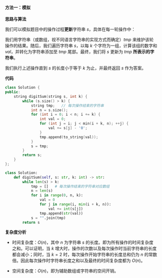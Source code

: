 #### 方法一：模拟

**思路与算法**

我们可以模拟题目中的操作过程**更新**字符串 $s$，具体在每一轮操作中：

我们用字符串（或数组，视不同语言字符串的实现方式而确定）$\textit{tmp}$ 来维护该轮操作的结果。随后，我们遍历字符串 $s$，以每 $k$ 个字符为一组，计算该组的数字和 $\textit{val}$，并转化为字符串添加至 $\textit{tmp}$ 尾部。最终，我们将 $s$ 更新为 $\textit{tmp}$ **所表示的字符串**。

我们执行上述操作直到 $s$ 的长度小于等于 $k$ 为止，并最终返回 $s$ 作为答案。

**代码**

```C++ [sol1-C++]
class Solution {
public:
    string digitSum(string s, int k) {
        while (s.size() > k) {
            string tmp;   // 每次操作结束的字符串
            int n = s.size();
            for (int i = 0; i < n; i += k) {
                int val = 0;
                for (int j = i; j < min(i + k, n); ++j) {
                    val += s[j] - '0';
                }
                tmp.append(to_string(val));
            }
            s = tmp;
        }
        return s;
    }
};
```


```Python [sol1-Python3]
class Solution:
    def digitSum(self, s: str, k: int) -> str:
        while len(s) > k:
            tmp = []   # 每次操作结束的字符串对应数组
            n = len(s)
            for i in range(0, n, k):
                val = 0
                for j in range(i, min(i + k, n)):
                    val += int(s[j])
                tmp.append(str(val))
            s = "".join(tmp)
        return s
```


**复杂度分析**

- 时间复杂度：$O(n)$，其中 $n$ 为字符串 $s$ 的长度。即为所有操作的时间复杂度之和。可以证明，当 $k$ 增大时，操作的次数以及每次操作时当前字符串的长度都会减小；同时，当 $k = 2$ 时，每次操作开始字符串的长度总和仍为 $n$ 的常数倍。因此每次操作时字符串长度之和以及最终的时间复杂度都为 $O(n)$。

- 空间复杂度：$O(n)$，即为辅助数组或字符串的空间开销。